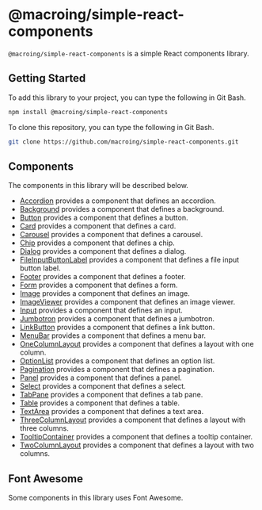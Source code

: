 # @macroing/simple-react-components

`@macroing/simple-react-components` is a simple React components library.

## Getting Started

To add this library to your project, you can type the following in Git Bash.

```bash
npm install @macroing/simple-react-components
```

To clone this repository, you can type the following in Git Bash.

```bash
git clone https://github.com/macroing/simple-react-components.git
```

## Components

The components in this library will be described below.

- [Accordion](https://github.com/macroing/simple-react-components/tree/master/documentation/accordion) provides a component that defines an accordion.
- [Background](https://github.com/macroing/simple-react-components/tree/master/documentation/background) provides a component that defines a background.
- [Button](https://github.com/macroing/simple-react-components/tree/master/documentation/button) provides a component that defines a button.
- [Card](https://github.com/macroing/simple-react-components/tree/master/documentation/card) provides a component that defines a card.
- [Carousel](https://github.com/macroing/simple-react-components/tree/master/documentation/carousel) provides a component that defines a carousel.
- [Chip](https://github.com/macroing/simple-react-components/tree/master/documentation/chip) provides a component that defines a chip.
- [Dialog](https://github.com/macroing/simple-react-components/tree/master/documentation/dialog) provides a component that defines a dialog.
- [FileInputButtonLabel](https://github.com/macroing/simple-react-components/tree/master/documentation/file-input-button-label) provides a component that defines a file input button label.
- [Footer](https://github.com/macroing/simple-react-components/tree/master/documentation/footer) provides a component that defines a footer.
- [Form](https://github.com/macroing/simple-react-components/tree/master/documentation/form) provides a component that defines a form.
- [Image](https://github.com/macroing/simple-react-components/tree/master/documentation/image) provides a component that defines an image.
- [ImageViewer](https://github.com/macroing/simple-react-components/tree/master/documentation/image-viewer) provides a component that defines an image viewer.
- [Input](https://github.com/macroing/simple-react-components/tree/master/documentation/input) provides a component that defines an input.
- [Jumbotron](https://github.com/macroing/simple-react-components/tree/master/documentation/jumbotron) provides a component that defines a jumbotron.
- [LinkButton](https://github.com/macroing/simple-react-components/tree/master/documentation/link-button) provides a component that defines a link button.
- [MenuBar](https://github.com/macroing/simple-react-components/tree/master/documentation/menu-bar) provides a component that defines a menu bar.
- [OneColumnLayout](https://github.com/macroing/simple-react-components/tree/master/documentation/one-column-layout) provides a component that defines a layout with one column.
- [OptionList](https://github.com/macroing/simple-react-components/tree/master/documentation/option-list) provides a component that defines an option list.
- [Pagination](https://github.com/macroing/simple-react-components/tree/master/documentation/pagination) provides a component that defines a pagination.
- [Panel](https://github.com/macroing/simple-react-components/tree/master/documentation/panel) provides a component that defines a panel.
- [Select](https://github.com/macroing/simple-react-components/tree/master/documentation/select) provides a component that defines a select.
- [TabPane](https://github.com/macroing/simple-react-components/tree/master/documentation/tab-pane) provides a component that defines a tab pane.
- [Table](https://github.com/macroing/simple-react-components/tree/master/documentation/table) provides a component that defines a table.
- [TextArea](https://github.com/macroing/simple-react-components/tree/master/documentation/text-area) provides a component that defines a text area.
- [ThreeColumnLayout](https://github.com/macroing/simple-react-components/tree/master/documentation/three-column-layout) provides a component that defines a layout with three columns.
- [TooltipContainer](https://github.com/macroing/simple-react-components/tree/master/documentation/tooltip-container) provides a component that defines a tooltip container.
- [TwoColumnLayout](https://github.com/macroing/simple-react-components/tree/master/documentation/two-column-layout) provides a component that defines a layout with two columns.

## Font Awesome

Some components in this library uses Font Awesome.
